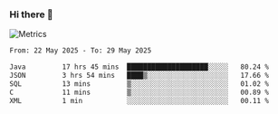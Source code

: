 ### Hi there 👋

![Metrics](https://github.com/radoapx/radoapx/blob/main/github-metrics.svg)

<!--START_SECTION:waka-->

```txt
From: 22 May 2025 - To: 29 May 2025

Java         17 hrs 45 mins  ████████████████████░░░░░   80.24 %
JSON         3 hrs 54 mins   ████▒░░░░░░░░░░░░░░░░░░░░   17.66 %
SQL          13 mins         ▒░░░░░░░░░░░░░░░░░░░░░░░░   01.02 %
C            11 mins         ▒░░░░░░░░░░░░░░░░░░░░░░░░   00.89 %
XML          1 min           ░░░░░░░░░░░░░░░░░░░░░░░░░   00.11 %
```

<!--END_SECTION:waka-->

<!--
**radoapx/radoapx** is a ✨ _special_ ✨ repository because its `README.md` (this file) appears on your GitHub profile.

Here are some ideas to get you started:

- 🔭 I’m currently working on ...
- 🌱 I’m currently learning ...
- 👯 I’m looking to collaborate on ...
- 🤔 I’m looking for help with ...
- 💬 Ask me about ...
- 📫 How to reach me: ...
- 😄 Pronouns: ...
- ⚡ Fun fact: ...
-->

